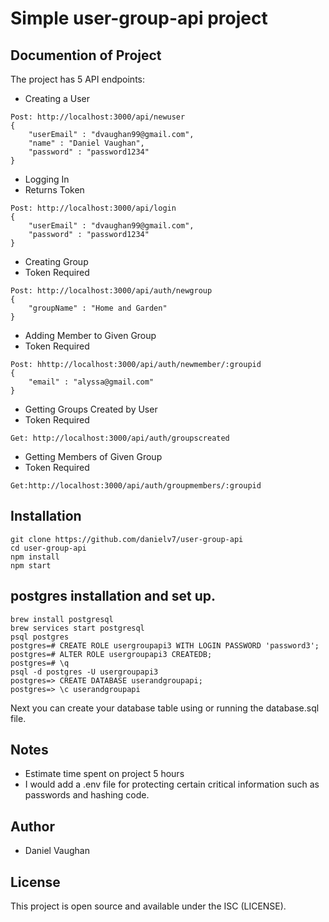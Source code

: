 # Simple user-group-api project 


## Documention of Project

The project has 5 API endpoints:

- Creating a User
```
Post: http://localhost:3000/api/newuser
{
    "userEmail" : "dvaughan99@gmail.com",
    "name" : "Daniel Vaughan",
    "password" : "password1234"
}
```

- Logging In
- Returns Token
```
Post: http://localhost:3000/api/login
{
    "userEmail" : "dvaughan99@gmail.com",
    "password" : "password1234"
}
```

- Creating Group
- Token Required
```
Post: http://localhost:3000/api/auth/newgroup
{
    "groupName" : "Home and Garden"
}
```
- Adding Member to Given Group
- Token Required
```
Post: hhttp://localhost:3000/api/auth/newmember/:groupid
{
    "email" : "alyssa@gmail.com"
}
```
- Getting Groups Created by User
- Token Required
```
Get: http://localhost:3000/api/auth/groupscreated

```
- Getting Members of Given Group
- Token Required
```
Get:http://localhost:3000/api/auth/groupmembers/:groupid
```

## Installation

```
git clone https://github.com/danielv7/user-group-api
cd user-group-api
npm install
npm start
```

## postgres installation and set up.
```
brew install postgresql
brew services start postgresql
psql postgres
postgres=# CREATE ROLE usergroupapi3 WITH LOGIN PASSWORD 'password3';
postgres=# ALTER ROLE usergroupapi3 CREATEDB;
postgres=# \q
psql -d postgres -U usergroupapi3
postgres=> CREATE DATABASE userandgroupapi;
postgres=> \c userandgroupapi
```
Next you can create your database table using or running the database.sql file.

## Notes

- Estimate time spent on project 5 hours
- I would add a .env file for protecting certain critical information such as passwords and hashing code.


## Author

- Daniel Vaughan

## License

This project is open source and available under the ISC (LICENSE).
